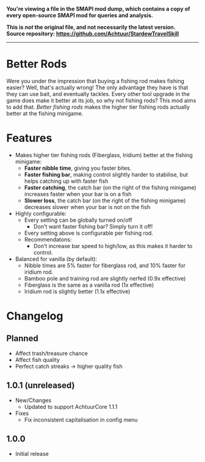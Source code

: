 **You're viewing a file in the SMAPI mod dump, which contains a copy of every open-source SMAPI mod
for queries and analysis.**

**This is _not_ the original file, and not necessarily the latest version.**  
**Source repository: https://github.com/Achtuur/StardewTravelSkill**

----

# Better Rods

Were you under the impression that buying a fishing rod makes fishing easier? Well, that's actually wrong! The only advantage they have is that they can use bait, and eventually tackles. Every other tool upgrade in the game does make it better at its job, so why not fishing rods? This mod aims to add that. _Better fishing rods_ makes the higher tier fishing rods actually better at the fishing minigame.
# Features

* Makes higher tier fishing rods (Fiberglass, Iridium) better at the fishing minigame:
  * **Faster nibble time**, giving you faster bites.
  * **Faster fishing bar**, making control slightly harder to stabilise, but helps catching up with faster fish
  * **Faster catching**, the catch bar (on the right of the fishing minigame) increases faster when your bar is on a fish
  * **Slower loss**, the catch bar (on the right of the fishing minigame) decreases slower when your bar is not on the fish
* Highly configurable:
  * Every setting can be globally turned on/off
    *  Don't want faster fishing bar? Simply turn it off!
  * Every setting above is configurable per fishing rod.
  * Recommendatons:
    * Don't increase bar speed to high/low, as this makes it harder to control.
* Balanced for vanilla (by default):
  * Nibble times are 5% faster for fiberglass rod, and 10% faster for iridium rod.
  * Bamboo pole and training rod are slightly nerfed (0.9x effective)
  * Fiberglass is the same as a vanilla rod (1x effective)
  * Iridium rod is slightly better (1.1x effective)

# Changelog

## Planned
* Affect trash/treasure chance
* Affect fish quality
* Perfect catch streaks -> higher quality fish


## 1.0.1 (unreleased)
* New/Changes
  * Updated to support AchtuurCore 1.1.1 
* Fixes
  * Fix inconsistent capitalisation in config menu

## 1.0.0

* Initial release

